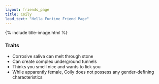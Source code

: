 ```yaml
---
layout: friends_page
title: Coily
lead_text: "Hella Funtime Friend Page" 
---
```

{% include title-image.html %}

### Traits

* Corrosive saliva can melt through stone
* Can create complex underground tunnels
* Thinks you smell nice and wants to lick you
* While apparently female, Coily does not possess any gender-defining characteristics
